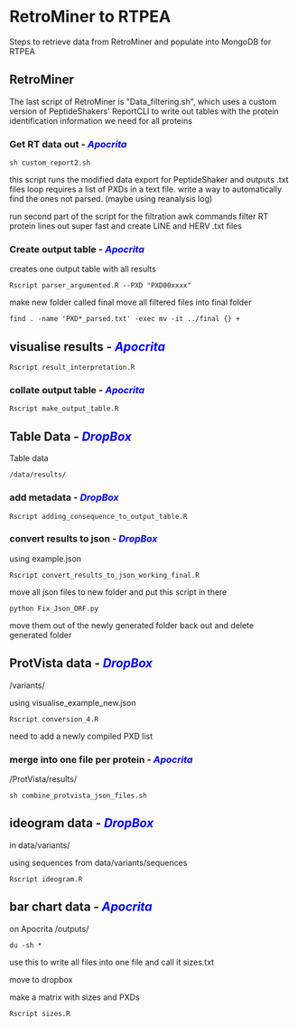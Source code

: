 # RetroMiner to RTPEA

Steps to retrieve data from RetroMiner and populate into MongoDB for RTPEA

## RetroMiner

The last script of RetroMiner is "Data_filtering.sh", which uses a custom version of PeptideShakers' ReportCLI to write out tables with the protein identification information we need for all proteins 

### Get RT data out - <span style="color:blue">*Apocrita*</span>

```
sh custom_report2.sh
```

this script runs the modified data export for PeptideShaker and outputs .txt files
loop requires a list of PXDs in a text file. write a way to automatically find the ones not parsed. 
(maybe using reanalysis log) 

run second part of the script for the filtration
awk commands filter RT protein lines out super fast and create LINE and HERV .txt files 

### Create output table - <span style="color:blue">*Apocrita*</span>

creates one output table with all results

```
Rscript parser_argumented.R --PXD "PXD00xxxx"
```

make new folder called final
move all filtered files into final folder

```
find . -name 'PXD*_parsed.txt' -exec mv -it ../final {} +
```

## visualise results - <span style="color:blue">*Apocrita*</span>

```
Rscript result_interpretation.R
```

### collate output table - <span style="color:blue">*Apocrita*</span>


```
Rscript make_output_table.R
```


## Table Data - <span style="color:blue">*DropBox*</span>

Table data

```
/data/results/
```

### add metadata - <span style="color:blue">*DropBox*</span>

```
Rscript adding_consequence_to_output_table.R
````

### convert results to json - <span style="color:blue">*DropBox*</span>

using example.json

```
Rscript convert_results_to_json_working_final.R
```

move all json files to new folder and put this script in there

```
python Fix_Json_ORF.py
```

move them out of the newly generated folder back out and delete generated folder 



## ProtVista data - <span style="color:blue">*DropBox*</span>

/variants/

using visualise_example_new.json

```
Rscript conversion_4.R
```

need to add a newly compiled PXD list


### merge into one file per protein - <span style="color:blue">*Apocrita*</span>

/ProtVista/results/

```
sh combine_protvista_json_files.sh
```

## ideogram data - <span style="color:blue">*DropBox*</span>

in data/variants/

using sequences from data/variants/sequences

```
Rscript ideogram.R
```


## bar chart data - <span style="color:blue">*Apocrita*</span>

on Apocrita /outputs/

```
du -sh *
```
use this to write all files into one file and call it sizes.txt

move to dropbox

make a matrix with sizes and PXDs
```
Rscript sizes.R
```

